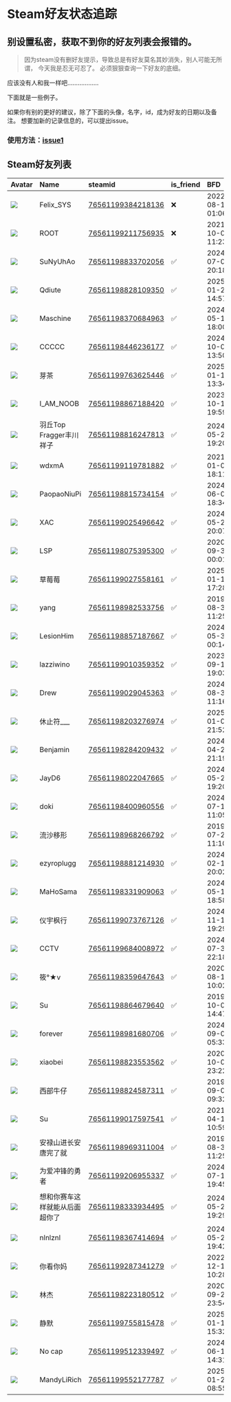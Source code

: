 # Steam好友状态追踪
## 别设置私密，获取不到你的好友列表会报错的。

> 因为steam没有删好友提示，导致总是有好友莫名其妙消失，别人可能无所谓，
> 今天我是忍无可忍了。 必须狠狠查询一下好友的底细。

应该没有人和我一样吧………………

下面就是一些例子。

如果你有别的更好的建议，除了下面的头像，名字，id，成为好友的日期以及备注。 想要加新的记录信息的，可以提出issue。

### 使用方法：[issue1](https://github.com/systemannounce/SteamFriends/issues/1)

## Steam好友列表

| Avatar                                                                            | Name              | steamid                                                                     | is_friend   | BFD                 | Remark   | removed_time        |
|:----------------------------------------------------------------------------------|:------------------|:----------------------------------------------------------------------------|:------------|:--------------------|:---------|:--------------------|
| ![](https://avatars.steamstatic.com/d41abd4be0b3769e1919802da758591a11639b13.jpg) | Felix_SYS         | [76561199384218136](https://steamcommunity.com/profiles/76561199384218136/) | ❌           | 2022-08-14 01:06:38 |          | 2025-01-08 04:25:02 |
| ![](https://avatars.steamstatic.com/ef15d4fa577672454e11c4dc5fbfa9fc71722ede.jpg) | ROOT              | [76561199211756935](https://steamcommunity.com/profiles/76561199211756935/) | ❌           | 2021-10-02 11:23:03 |          | 2025-01-08 04:25:02 |
| ![](https://avatars.steamstatic.com/b66e724fe1b5d5d8084ee58d598b75669ea47d06.jpg) | SuNyUhAo          | [76561198833702056](https://steamcommunity.com/profiles/76561198833702056/) | ✅           | 2024-07-08 20:18:22 |          |                     |
| ![](https://avatars.steamstatic.com/d5600f93c830be2024aa5ff077a4edc713cc7e3d.jpg) | Qdiute            | [76561198828109350](https://steamcommunity.com/profiles/76561198828109350/) | ✅           | 2025-01-20 14:57:08 |          |                     |
| ![](https://avatars.steamstatic.com/8dfe278c7493b6984540e57ecd57b791df13841e.jpg) | Maschine          | [76561198370684963](https://steamcommunity.com/profiles/76561198370684963/) | ✅           | 2024-05-18 18:00:19 |          |                     |
| ![](https://avatars.steamstatic.com/43b37b323147bfd12f7ef41a8a9f40cfa384f57e.jpg) | CCCCC             | [76561198446236177](https://steamcommunity.com/profiles/76561198446236177/) | ✅           | 2024-10-03 13:50:48 |          |                     |
| ![](https://avatars.steamstatic.com/07fa861142a1514d2e77296e9da8a99cbd7f63d0.jpg) | 芽茶                | [76561199763625446](https://steamcommunity.com/profiles/76561199763625446/) | ✅           | 2025-01-15 13:34:55 |          |                     |
| ![](https://avatars.steamstatic.com/d85397c71148126e6e78cfc5ee05066bd27ce27d.jpg) | I_AM_NOOB         | [76561198867188420](https://steamcommunity.com/profiles/76561198867188420/) | ✅           | 2023-10-13 19:59:11 |          |                     |
| ![](https://avatars.steamstatic.com/c0cdb0fff85b9493f21378e7e0fa3cb7e4452621.jpg) | 羽丘Top Fragger丰川祥子 | [76561198816247813](https://steamcommunity.com/profiles/76561198816247813/) | ✅           | 2024-05-27 19:20:02 |          |                     |
| ![](https://avatars.steamstatic.com/83d2ab083eb76aebed718fd01921fbe2af2b7e35.jpg) | wdxmA             | [76561199119781882](https://steamcommunity.com/profiles/76561199119781882/) | ✅           | 2021-01-01 18:11:02 |          |                     |
| ![](https://avatars.steamstatic.com/1e616b177c822240aae25954a6a24e81237d55b5.jpg) | PaopaoNiuPi       | [76561198815734154](https://steamcommunity.com/profiles/76561198815734154/) | ✅           | 2024-06-04 18:34:28 |          |                     |
| ![](https://avatars.steamstatic.com/c2c51159307ac0e5c3960f0df31732a07cd85cd0.jpg) | XAC               | [76561199025496642](https://steamcommunity.com/profiles/76561199025496642/) | ✅           | 2024-05-26 20:07:43 |          |                     |
| ![](https://avatars.steamstatic.com/5321ba3f7b232e159f27a341bccc8bf65dab905b.jpg) | LSP               | [76561198075395300](https://steamcommunity.com/profiles/76561198075395300/) | ✅           | 2020-09-30 00:01:01 |          |                     |
| ![](https://avatars.steamstatic.com/8f15470cf01e4c8de7fc30b74d79df47d2b61093.jpg) | 草莓莓               | [76561199027558161](https://steamcommunity.com/profiles/76561199027558161/) | ✅           | 2025-01-10 17:28:57 |          |                     |
| ![](https://avatars.steamstatic.com/14c75b82b76897bfa832e7b9af8792f3cd61adb5.jpg) | yang              | [76561198982533756](https://steamcommunity.com/profiles/76561198982533756/) | ✅           | 2019-08-31 11:25:52 |          |                     |
| ![](https://avatars.steamstatic.com/56007fec0cdb1e2024825a400a13e671ea1159ac.jpg) | LesionHim         | [76561198857187667](https://steamcommunity.com/profiles/76561198857187667/) | ✅           | 2024-05-31 00:14:39 |          |                     |
| ![](https://avatars.steamstatic.com/acf67207768cdc5be5f09aca6a9f7830bf27d6f7.jpg) | lazziwino         | [76561199010359352](https://steamcommunity.com/profiles/76561199010359352/) | ✅           | 2023-09-17 19:03:51 |          |                     |
| ![](https://avatars.steamstatic.com/8a78a24d3ae3031caf2695bc4dede2d6eb7af7cf.jpg) | Drew              | [76561199029045363](https://steamcommunity.com/profiles/76561199029045363/) | ✅           | 2024-08-30 11:16:28 |          |                     |
| ![](https://avatars.steamstatic.com/ab17be10f5f0464aa8266bd827a04646584a3e48.jpg) | 休止符___            | [76561198203276974](https://steamcommunity.com/profiles/76561198203276974/) | ✅           | 2025-01-08 21:52:51 |          |                     |
| ![](https://avatars.steamstatic.com/a1f08e5204934870614875f26f7ef42091d6f70a.jpg) | Benjamin          | [76561198284209432](https://steamcommunity.com/profiles/76561198284209432/) | ✅           | 2024-04-28 21:19:22 |          |                     |
| ![](https://avatars.steamstatic.com/fef49e7fa7e1997310d705b2a6158ff8dc1cdfeb.jpg) | JayD6             | [76561198022047665](https://steamcommunity.com/profiles/76561198022047665/) | ✅           | 2024-05-25 19:20:51 |          |                     |
| ![](https://avatars.steamstatic.com/784ccb82d837f7e169de85b4b9b20cf4d95554da.jpg) | doki              | [76561198400960556](https://steamcommunity.com/profiles/76561198400960556/) | ✅           | 2024-07-15 11:05:01 |          |                     |
| ![](https://avatars.steamstatic.com/78e905b1a6af2e6a37f3e6d3a0726db42e85e62a.jpg) | 流沙移形              | [76561198968266792](https://steamcommunity.com/profiles/76561198968266792/) | ✅           | 2019-07-26 11:10:25 |          |                     |
| ![](https://avatars.steamstatic.com/7f3b86a4598d867e1a1f63aa11820ed944f2f989.jpg) | ezyroplugg        | [76561198881214930](https://steamcommunity.com/profiles/76561198881214930/) | ✅           | 2024-02-19 20:02:11 |          |                     |
| ![](https://avatars.steamstatic.com/a95261ed8994c2a580edb99f2864baba8b300251.jpg) | MaHoSama          | [76561198331909063](https://steamcommunity.com/profiles/76561198331909063/) | ✅           | 2024-05-17 18:58:58 |          |                     |
| ![](https://avatars.steamstatic.com/148ff422f2245ab66abfeabf3f7506861d6b703b.jpg) | 仪宇枫行              | [76561199073767126](https://steamcommunity.com/profiles/76561199073767126/) | ✅           | 2024-11-19 19:29:00 |          |                     |
| ![](https://avatars.steamstatic.com/fef49e7fa7e1997310d705b2a6158ff8dc1cdfeb.jpg) | CCTV              | [76561199684008972](https://steamcommunity.com/profiles/76561199684008972/) | ✅           | 2024-07-30 22:18:07 |          |                     |
| ![](https://avatars.steamstatic.com/190901195af3351b640f78b46cd4d3b21b9d001e.jpg) | 筱°★v              | [76561198359647643](https://steamcommunity.com/profiles/76561198359647643/) | ✅           | 2020-08-17 10:02:37 |          |                     |
| ![](https://avatars.steamstatic.com/148ff422f2245ab66abfeabf3f7506861d6b703b.jpg) | Su                | [76561198864679640](https://steamcommunity.com/profiles/76561198864679640/) | ✅           | 2019-10-05 14:47:45 |          |                     |
| ![](https://avatars.steamstatic.com/e3e5766734b9d19ee5001ec593597cd1259e496c.jpg) | forever           | [76561198981680706](https://steamcommunity.com/profiles/76561198981680706/) | ✅           | 2024-09-05 05:33:30 |          |                     |
| ![](https://avatars.steamstatic.com/1c0b5c37a442a2d39f32902ec42f2e26ba6a142e.jpg) | xiaobei           | [76561198823553562](https://steamcommunity.com/profiles/76561198823553562/) | ✅           | 2020-10-07 23:22:51 |          |                     |
| ![](https://avatars.steamstatic.com/b7492447321fb49c895f998e441358311371d6c7.jpg) | 西部牛仔              | [76561198824587311](https://steamcommunity.com/profiles/76561198824587311/) | ✅           | 2019-09-08 09:32:07 |          |                     |
| ![](https://avatars.steamstatic.com/b2732234f3fbed341c241f58e1848418941f7d92.jpg) | Su                | [76561199017597541](https://steamcommunity.com/profiles/76561199017597541/) | ✅           | 2021-04-18 10:59:26 |          |                     |
| ![](https://avatars.steamstatic.com/fef49e7fa7e1997310d705b2a6158ff8dc1cdfeb.jpg) | 安禄山进长安唐完了就        | [76561198969311004](https://steamcommunity.com/profiles/76561198969311004/) | ✅           | 2019-08-31 11:25:56 |          |                     |
| ![](https://avatars.steamstatic.com/e982a225425cb5e925dc163bc6d7a18bf9e21972.jpg) | 为爱冲锋的勇者           | [76561199206955337](https://steamcommunity.com/profiles/76561199206955337/) | ✅           | 2024-07-11 19:45:05 |          |                     |
| ![](https://avatars.steamstatic.com/fc5d8974fd3b0cd4519d382edd70e89172d6da5b.jpg) | 想和你赛车这样就能从后面超你了   | [76561198333934495](https://steamcommunity.com/profiles/76561198333934495/) | ✅           | 2024-05-20 19:29:32 |          |                     |
| ![](https://avatars.steamstatic.com/4d20fa16b63e3c3ad889a06c936825b77e049970.jpg) | nlnlznl           | [76561198367414694](https://steamcommunity.com/profiles/76561198367414694/) | ✅           | 2024-05-21 19:42:01 |          |                     |
| ![](https://avatars.steamstatic.com/d3eb39d70f297a4191bea908797cd7972a77ad86.jpg) | 你看你妈              | [76561199287341279](https://steamcommunity.com/profiles/76561199287341279/) | ✅           | 2022-12-12 10:28:25 |          |                     |
| ![](https://avatars.steamstatic.com/70ad3048d375e617210d7afdbf1d8d58cbea0a0d.jpg) | 林杰                | [76561198223180512](https://steamcommunity.com/profiles/76561198223180512/) | ✅           | 2020-09-29 23:54:18 |          |                     |
| ![](https://avatars.steamstatic.com/a4a0010a0a839b635121d851637abe5084b0465a.jpg) | 静默                | [76561199755815478](https://steamcommunity.com/profiles/76561199755815478/) | ✅           | 2025-01-10 15:32:25 |          |                     |
| ![](https://avatars.steamstatic.com/e123051ffc4f07e73737d58c17e3bee71366fc34.jpg) | No cap            | [76561199512339497](https://steamcommunity.com/profiles/76561199512339497/) | ✅           | 2024-06-19 14:31:53 |          |                     |
| ![](https://avatars.steamstatic.com/afb1c2c0ca3205972b0e23900c4b78a30dd891fa.jpg) | MandyLiRich       | [76561199552177787](https://steamcommunity.com/profiles/76561199552177787/) | ✅           | 2025-01-22 08:55:30 |          |                     |
